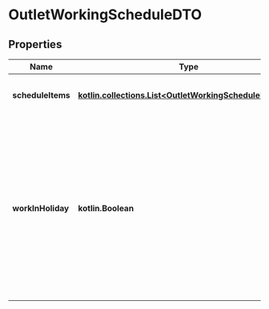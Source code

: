 
# OutletWorkingScheduleDTO

## Properties
| Name | Type | Description | Notes |
| ------------ | ------------- | ------------- | ------------- |
| **scheduleItems** | [**kotlin.collections.List&lt;OutletWorkingScheduleItemDTO&gt;**](OutletWorkingScheduleItemDTO.md) | Список расписаний работы точки продаж.  |  |
| **workInHoliday** | **kotlin.Boolean** | Признак, работает ли точка продаж в дни государственных праздников.  Возможные значения:  * &#x60;false&#x60; — точка продаж не работает в дни государственных праздников. * &#x60;true&#x60; — точка продаж работает в дни государственных праздников.  |  [optional] |



